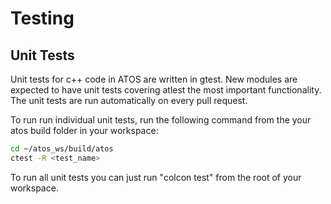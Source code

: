 # Testing

## Unit Tests
Unit tests for c++ code in ATOS are written in gtest. New modules are expected to have unit tests covering atlest the most important functionality. The unit tests are run automatically on every pull request. 

To run run individual unit tests, run the following command from the your atos build folder in your workspace:
```bash
cd ~/atos_ws/build/atos
ctest -R <test_name>
```

To run all unit tests you can just run "colcon test" from the root of your workspace.

